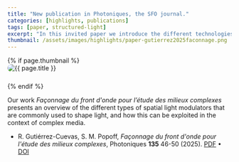 ```yaml
---
title: "New publication in Photoniques, the SFO journal."
categories: [highlights, publications]
tags: [paper, structured-light]
excerpt: "In this invited paper we introduce the different technologies that are commonly used for controlling light's propagation in complex media."
thumbnail: /assets/images/highlights/paper-gutierrez2025faconnage.png
---
```


{% if page.thumbnail %}
<img src="{{ page.thumbnail | relative_url }}" alt="{{ page.title }}" style="display:block; margin:0 auto 1.5rem auto; max-width:100%; border-radius:10px;">
{% endif %}

Our work *Façonnage du front d'onde pour l’étude des milieux complexes* presents an overview of the different types of spatial light modulators that are commonly used to shape light, and how this can be exploited in the context of complex media. 

- R. Gutiérrez-Cuevas, S. M. Popoff, *Façonnage du front d'onde pour l'étude des milieux complexes*, Photoniques **135** 46-50 (2025). [PDF](/assets/papers/gutierrez2025faconnage.pdf) • [DOI](https://doi.org/10.1051/photon/202513246)
<!-- 👉 [Read the paper here](https://doi.org/10.1103/fvvb-76nn). -->